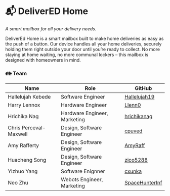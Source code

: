 # :mailbox_with_mail: DeliverED Home
_A smart mailbox for all your delivery needs._

DeliverEd Home is a smart mailbox built to make home deliveries as easy as the push of a button. Our device handles all your home deliveries, securely holding them right outside your door until you’re ready to collect. No more staying at home waiting, no more communal lockers – this mailbox is designed with homeowners in mind.

### :family: Team
| Name | Role | GitHub |
| ------------- | ------------- | ------------- |
| Hallelujah Kebede | Software Engineer | [Hallelujah19](https://github.com/Hallelujah19) |
| Harry Lennox | Hardware Engineer | [Llenn0](https://github.com/Llenn0) |
| Hrichika Nag | Hardware Engineer, Marketing | [hrichikanag](https://github.com/hrichikanag) |
| Chris Perceval-Maxwell | Design, Software Engineer | [cpuved](https://github.com/cpuved) |
| Amy Rafferty | Design, Software Engineer | [AmyRaff](https://github.com/AmyRaff) |
| Huacheng Song | Design, Software Engineer | [zico5288](https://github.com/zico5288) |
| Yizhuo Yang | Software Enignner | [cxunka](https://github.com/cxunka) |
| Neo Zhu | Webots Engineer, Marketing | [SpaceHunterInf](https://github.com/SpaceHunterInf) |
